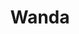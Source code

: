 ---
layout: post
title: Wanda
director: Barbara Loden
year: 1970
cover: https://images.mubicdn.net/images/film/3869/cache-91738-1536540025/image-w1280.jpg
imdb_id: tt0067961
---